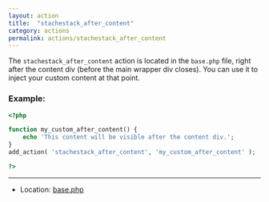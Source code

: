 ```yaml
---
layout: action
title:  "stachestack_after_content"
category: actions
permalink: actions/stachestack_after_content
---
```


The `stachestack_after_content` action is located in the `base.php` file, right after the content div (before the main wrapper div closes). You can use it to inject your custom content at that point.

### Example:

```php
<?php

function my_custom_after_content() {
	echo 'This content will be visible after the content div.';
}
add_action( 'stachestack_after_content', 'my_custom_after_content' );

?>
```

<hr>

* Location: [base.php](https://github.com/StacheStack/StacheStack/blob/master/base.php)
